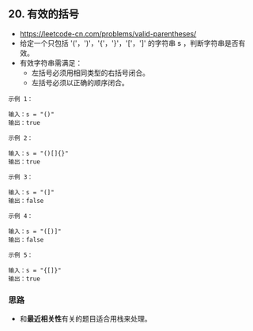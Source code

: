 ## 20. 有效的括号
- https://leetcode-cn.com/problems/valid-parentheses/
- 给定一个只包括 '('，')'，'{'，'}'，'['，']' 的字符串 s ，判断字符串是否有效。
- 有效字符串需满足：
  - 左括号必须用相同类型的右括号闭合。
  - 左括号必须以正确的顺序闭合。

```
示例 1：

输入：s = "()"
输出：true
```
```
示例 2：

输入：s = "()[]{}"
输出：true
```
```
示例 3：

输入：s = "(]"
输出：false
```
```
示例 4：

输入：s = "([)]"
输出：false
```
```
示例 5：

输入：s = "{[]}"
输出：true
```

### 思路
- 和**最近相关性**有关的题目适合用栈来处理。
